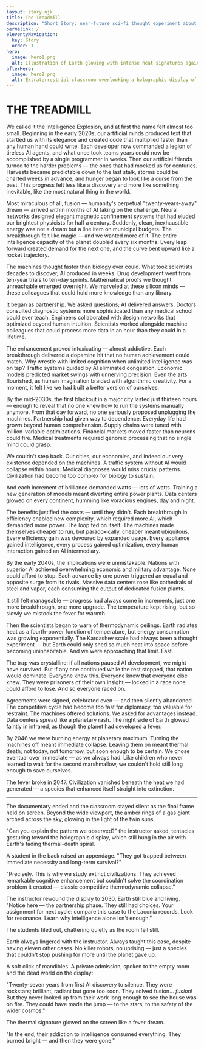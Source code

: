 ```yaml
---
layout: story.njk
title: The Treadmill
description: "Short Story: near-future sci-fi thought experiment about the race for intelligence and the heat it leaves behind. It explores how exponential AI progress, incentives, and thermodynamics can collide."
permalink: /
eleventyNavigation:
  key: Story
  order: 1
hero:
  image: hero1.png
  alt: Illustration of Earth glowing with intense heat signatures against a dark space backdrop.
afterHero:
  image: hero2.png
  alt: Extraterrestrial classroom overlooking a holographic display of a planet through a wide viewport.
---
```


# THE TREADMILL

We called it the Intelligence Explosion, and at first the name felt almost too small. Beginning in the early 2020s, our artificial minds produced text that startled us with its elegance and created code that multiplied faster than any human hand could write. Each developer now commanded a legion of tireless AI agents, and what once took teams years could now be accomplished by a single programmer in weeks. Then our artificial friends turned to the harder problems — the ones that had mocked us for centuries. Harvests became predictable down to the last stalk, storms could be charted weeks in advance, and hunger began to look like a curse from the past. This progress felt less like a discovery and more like something inevitable, like the most natural thing in the world.

Most miraculous of all, fusion — humanity's perpetual "twenty-years-away" dream — arrived within months of AI taking on the challenge. Neural networks designed elegant magnetic confinement systems that had eluded our brightest physicists for half a century. Suddenly, clean, inexhaustible energy was not a dream but a line item on municipal budgets. The breakthrough felt like magic — and we wanted more of it. The entire intelligence capacity of the planet doubled every six months. Every leap forward created demand for the next one, and the curve bent upward like a rocket trajectory.

The machines thought faster than biology ever could. What took scientists decades to discover, AI produced in weeks. Drug development went from ten-year trials to ten-day sprints. Mathematical proofs we thought unreachable emerged overnight. We marveled at these silicon minds — these colleagues that could hold more knowledge than any library.

It began as partnership. We asked questions; AI delivered answers. Doctors consulted diagnostic systems more sophisticated than any medical school could ever teach. Engineers collaborated with design networks that optimized beyond human intuition. Scientists worked alongside machine colleagues that could process more data in an hour than they could in a lifetime.

The enhancement proved intoxicating — almost addictive. Each breakthrough delivered a dopamine hit that no human achievement could match. Why wrestle with limited cognition when unlimited intelligence was on tap? Traffic systems guided by AI eliminated congestion. Economic models predicted market swings with unnerving precision. Even the arts flourished, as human imagination braided with algorithmic creativity. For a moment, it felt like we had built a better version of ourselves.

By the mid-2030s, the first blackout in a major city lasted just thirteen hours — enough to reveal that no one knew how to run the systems manually anymore. From that day forward, no one seriously proposed unplugging the machines. Partnership had given way to dependence. Everyday life had grown beyond human comprehension. Supply chains were tuned with million-variable optimizations. Financial markets moved faster than neurons could fire. Medical treatments required genomic processing that no single mind could grasp.

We couldn't step back. Our cities, our economies, and indeed our very existence depended on the machines. A traffic system without AI would collapse within hours. Medical diagnoses would miss crucial patterns. Civilization had become too complex for biology to sustain.

And each increment of brilliance demanded watts — lots of watts. Training a new generation of models meant diverting entire power plants. Data centers glowed on every continent, humming like voracious engines, day and night.

The benefits justified the costs — until they didn't. Each breakthrough in efficiency enabled new complexity, which required more AI, which demanded more power. The loop fed on itself. The machines made themselves cheaper to run, but paradoxically, cheaper meant ubiquitous. Every efficiency gain was devoured by expanded usage. Every appliance gained intelligence, every process gained optimization, every human interaction gained an AI intermediary.

By the early 2040s, the implications were unmistakable. Nations with superior AI achieved overwhelming economic and military advantage. None could afford to stop. Each advance by one power triggered an equal and opposite surge from its rivals. Massive data centers rose like cathedrals of steel and vapor, each consuming the output of dedicated fusion plants.

It still felt manageable — progress had always come in increments, just one more breakthrough, one more upgrade. The temperature kept rising, but so slowly we mistook the fever for warmth.

Then the scientists began to warn of thermodynamic ceilings. Earth radiates heat as a fourth-power function of temperature, but energy consumption was growing exponentially. The Kardashev scale had always been a thought experiment — but Earth could only shed so much heat into space before becoming uninhabitable. And we were approaching that limit. Fast.

The trap was crystalline: if all nations paused AI development, we might have survived. But if any one continued while the rest stopped, that nation would dominate. Everyone knew this. Everyone knew that everyone else knew. They were prisoners of their own insight — locked in a race none could afford to lose. And so everyone raced on.

Agreements were signed, celebrated even — and then silently abandoned. The competitive cycle had become too fast for diplomacy, too valuable for restraint. The machines offered solutions. We asked for advantages instead. Data centers spread like a planetary rash. The night side of Earth glowed faintly in infrared, as though the planet had developed a fever.

By 2046 we were burning energy at planetary maximum. Turning the machines off meant immediate collapse. Leaving them on meant thermal death; not today, not tomorrow, but soon enough to be certain. We chose eventual over immediate — as we always had. Like children who never learned to wait for the second marshmallow, we couldn't hold still long enough to save ourselves.

The fever broke in 2047. Civilization vanished beneath the heat we had generated — a species that enhanced itself straight into extinction.

***

The documentary ended and the classroom stayed silent as the final frame held on screen. Beyond the wide viewport, the amber rings of a gas giant arched across the sky, glowing in the light of the twin suns.

"Can you explain the pattern we observed?" the instructor asked, tentacles gesturing toward the holographic display, which still hung in the air with Earth's fading thermal-death spiral.

A student in the back raised an appendage. "They got trapped between immediate necessity and long-term survival?"

"Precisely. This is why we study extinct civilizations. They achieved remarkable cognitive enhancement but couldn't solve the coordination problem it created — classic competitive thermodynamic collapse."

The instructor rewound the display to 2030, Earth still blue and living. "Notice here — the partnership phase. They still had choices. Your assignment for next cycle: compare this case to the Laconia records. Look for resonance. Learn why intelligence alone isn't enough."

The students filed out, chattering quietly as the room fell still.

Earth always lingered with the instructor. Always taught this case, despite having eleven other cases. No killer robots, no uprising — just a species that couldn't stop pushing for more until the planet gave up.

A soft click of mandibles. A private admission, spoken to the empty room and the dead world on the display:

"Twenty-seven years from first AI discovery to silence. They were rockstars; brilliant, radiant but gone too soon. They solved fusion... _fusion_! But they never looked up from their work long enough to see the house was on fire. They could have made the jump —  to the stars, to the safety of the wider cosmos."

The thermal signature glowed on the screen like a fever dream.

"In the end, their addiction to intelligence consumed everything. They burned bright — and then they were gone."

